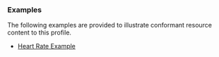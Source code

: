 <!-- Uncomment and update with links to example resource(s) -->
<h3>Examples</h3>

<p>
The following examples are provided to illustrate conformant resource content to this profile.
</p>

- [Heart Rate Example](Observation-heartRate-example.html)
